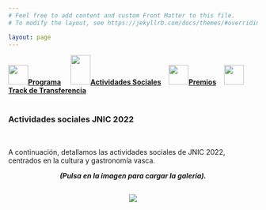 ```yaml
---
# Feel free to add content and custom Front Matter to this file.
# To modify the layout, see https://jekyllrb.com/docs/themes/#overriding-theme-defaults

layout: page
---
```


<!--
__[Programa]({{site.url}}/programa)__ / [Actividades Sociales]({{site.url}}/actividades-sociales) / [Premios JNIC 2021]({{site.url}}/premios) / [Track de transferencia]({{site.url}}/track-transferencia)
-->
<div class="text-center">
<a href="{{site.url}}/programa"><img src="{{site.url}}/images/IcoPrograma.jpg" class="img-circle" 	width="40" height="40"><strong>Programa</strong></a> &nbsp;&nbsp;&nbsp;
<a href="{{site.url}}/actividades-sociales"><img src="{{site.url}}/images/IcoActividades.jpg" class="img-circle" 	width="40" height="60"><strong>Actividades Sociales</strong></a>&nbsp;&nbsp;&nbsp;
<a href="{{site.url}}/premios"><img src="{{site.url}}/images/IcoPremios.jpg" class="img-circle" 	width="40" height="40"><strong>Premios</strong></a>&nbsp;&nbsp;&nbsp;
<a href="{{site.url}}/track-transferencia" class=""><img src="{{site.url}}/images/IcoTrackTX.jpg" class="img-circle" 	width="40" height="40"><strong>Track de Transferencia</strong></a>
</div><br>

### __Actividades sociales JNIC 2022__
<br>
<!-- <h5 style="color:white; background-color: #550000;" class="text-center"><i class="far fa-clock mr-3"></i> <b>Contenido de las actividades proximamente...</b></h5>
 <br><br> -->


A continuación, detallamos las actividades sociales de JNIC 2022, centrados en la cultura y gastronomía vasca.

<p align="center"><b><i>(Pulsa en la imagen para cargar la galería).</i></b></p>

<div align="center" style="padding: 15px">
<a data-fancybox="gallery-actividades" data-caption='1 - Visita al museo Guggenheim.' href="{{site.url}}/images/actividades/guggemheim.png"><img src="{{site.url}}/images/actividades/guggemheim.png" style="max-height: 600px;"></a>
<a data-fancybox="gallery-actividades" data-caption='2 - Cena en el restaurante Bistró Guggenheim.' href="{{site.url}}/images/actividades/bistro.png"></a>
<a data-fancybox="gallery-actividades" data-caption='3 - Navegando al mar.' href="{{site.url}}/images/actividades/boats.png"></a>
<!-- <a data-fancybox="gallery-actividades" data-caption='2 - Cena "a la luz de las estrellas".' href="{{site.url}}/images/actividades/Cena estrellas.jpg"></a>
<a data-fancybox="gallery-actividades" data-caption='5 - Visita Guiada "Cáceres Ciudad Monumental".' href="{{site.url}}/images/actividades/Visita Guiada Cáceres Ciudad Monumental.jpg"></a>
<a data-fancybox="gallery-actividades" data-caption='6 - Cena de Gala – Castillo de la Arguijuela.' href="{{site.url}}/images/actividades/Cena de Gala - Castillo de la Arguijuela.jpg"></a>
</div> -->
